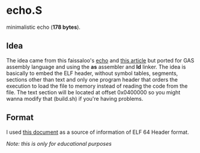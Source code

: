 # echo.S
minimalistic echo (**178 bytes**).

## Idea
The idea came from this faissaloo's [echo](https://github.com/faissaloo/echo/blob/master/echo.asm) and [this article](http://www.muppetlabs.com/~breadbox/software/tiny/teensy.html) but ported for GAS assembly language and using the **as** assembler and **ld** linker.
The idea is basically to embed the ELF header, without symbol tables, segments, sections other than text and only one program header that orders the execution to load the file to memory instead of reading the code from the file. The text section will be located at offset 0x0400000 so you might wanna modify that (build.sh) if you're having problems.

## Format
I used [this document](https://www.uclibc.org/docs/elf-64-gen.pdf) as a source of information of ELF 64 Header format.

*Note: this is only for educational purposes*
